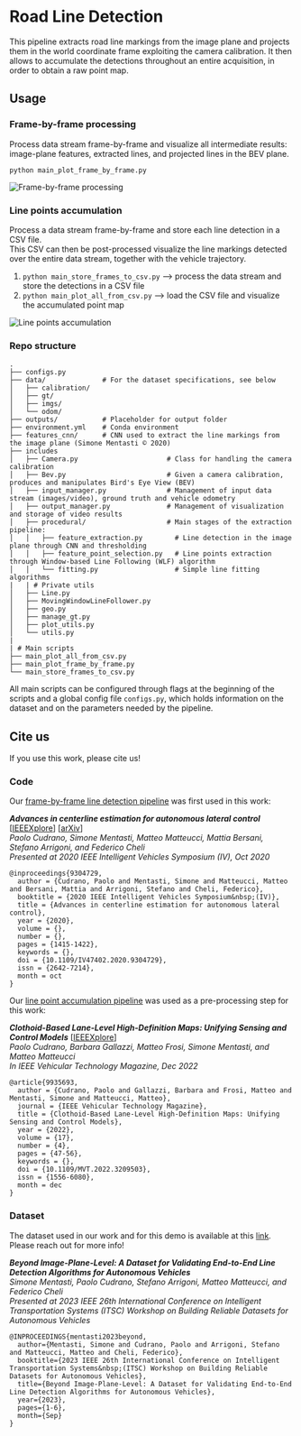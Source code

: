   # Road Line Detection

This pipeline extracts road line markings from the image plane and projects them in the world coordinate frame exploiting the camera calibration.
It then allows to accumulate the detections throughout an entire acquisition, in order to obtain a raw point map.

## Usage


### Frame-by-frame processing

Process data stream frame-by-frame and visualize all intermediate results: image-plane features, extracted lines, and projected lines in the BEV plane.

`python main_plot_frame_by_frame.py`

![Frame-by-frame processing](https://github.com/PCudrano/road_line_detection/assets/20643285/6b81c537-e6aa-48ce-baea-99451eb478c8)


### Line points accumulation

Process a data stream frame-by-frame and store each line detection in a CSV file. <br>
This CSV can then be post-processed visualize the line markings detected over the entire data stream, together with the vehicle trajectory.

1. `python main_store_frames_to_csv.py` --> process the data stream and store the detections in a CSV file <br>
2. `python main_plot_all_from_csv.py` --> load the CSV file and visualize the accumulated point map

![Line points accumulation](https://github.com/PCudrano/road_line_detection/assets/20643285/9db4ba88-9782-4df6-bc70-52f15eca4c61)

### Repo structure

```
.
├── configs.py
├── data/              # For the dataset specifications, see below
│   ├── calibration/
│   ├── gt/
│   ├── imgs/
│   └── odom/
├── outputs/           # Placeholder for output folder
├── environment.yml    # Conda environment
├── features_cnn/      # CNN used to extract the line markings from the image plane (Simone Mentasti © 2020)
├── includes
│   ├── Camera.py                      # Class for handling the camera calibration
│   ├── Bev.py                         # Given a camera calibration, produces and manipulates Bird's Eye View (BEV)
│   ├── input_manager.py               # Management of input data stream (images/video), ground truth and vehicle odometry
│   ├── output_manager.py              # Management of visualization and storage of video results
│   ├── procedural/                    # Main stages of the extraction pipeline:
│   │   ├── feature_extraction.py        # Line detection in the image plane through CNN and thresholding
│   │   ├── feature_point_selection.py   # Line points extraction through Window-based Line Following (WLF) algorithm
│   │   └── fitting.py                   # Simple line fitting algorithms
|   | # Private utils
│   ├── Line.py
│   ├── MovingWindowLineFollower.py
│   ├── geo.py
│   ├── manage_gt.py
│   ├── plot_utils.py
│   └── utils.py
|
| # Main scripts
├── main_plot_all_from_csv.py
├── main_plot_frame_by_frame.py
└── main_store_frames_to_csv.py

```

All main scripts can be configured through flags at the beginning of the scripts and a global config file `configs.py`, which holds information on the dataset and on the parameters needed by the pipeline.

## Cite us

If you use this work, please cite us!

### Code

Our [frame-by-frame line detection pipeline](#frame-by-frame-processing) was first used in this work:

***Advances in centerline estimation for autonomous lateral control*** [[IEEEXplore](https://ieeexplore.ieee.org/abstract/document/9304729/)] [[arXiv](https://arxiv.org/abs/2002.12685)]<br>
_Paolo Cudrano, Simone Mentasti, Matteo Matteucci, Mattia Bersani, Stefano Arrigoni, and Federico Cheli_<br>
_Presented at 2020 IEEE Intelligent Vehicles Symposium (IV), Oct 2020_

```
@inproceedings{9304729,
  author = {Cudrano, Paolo and Mentasti, Simone and Matteucci, Matteo and Bersani, Mattia and Arrigoni, Stefano and Cheli, Federico},
  booktitle = {2020 IEEE Intelligent Vehicles Symposium&nbsp;(IV)},
  title = {Advances in centerline estimation for autonomous lateral control},
  year = {2020},
  volume = {},
  number = {},
  pages = {1415-1422},
  keywords = {},
  doi = {10.1109/IV47402.2020.9304729},
  issn = {2642-7214},
  month = oct
}
```

Our [line point accumulation pipeline](#line-points-accumulation) was used as a pre-processing step for this work:

***Clothoid-Based Lane-Level High-Definition Maps: Unifying Sensing and Control Models*** [[IEEEXplore](https://ieeexplore.ieee.org/abstract/document/9935693)]<br>
_Paolo Cudrano, Barbara Gallazzi, Matteo Frosi, Simone Mentasti, and Matteo Matteucci_<br>
_In IEEE Vehicular Technology Magazine, Dec 2022_

```
@article{9935693,
  author = {Cudrano, Paolo and Gallazzi, Barbara and Frosi, Matteo and Mentasti, Simone and Matteucci, Matteo},
  journal = {IEEE Vehicular Technology Magazine},
  title = {Clothoid-Based Lane-Level High-Definition Maps: Unifying Sensing and Control Models},
  year = {2022},
  volume = {17},
  number = {4},
  pages = {47-56},
  keywords = {},
  doi = {10.1109/MVT.2022.3209503},
  issn = {1556-6080},
  month = dec
}
```

### Dataset

The dataset used in our work and for this demo is available at this [link](http://polimi365-my.sharepoint.com/:f:/g/personal/10104160_polimi_it/Em5LCwFs8L5OlCcY7Udx9vMBjMn08c66b8uj-JnSjygoCA?e=vVx7Gf). <br>
Please reach out for more info!

***Beyond Image-Plane-Level: A Dataset for Validating End-to-End Line Detection Algorithms for Autonomous Vehicles***<br>
_Simone Mentasti,  Paolo Cudrano, Stefano Arrigoni, Matteo Matteucci, and Federico Cheli_<br>
_Presented at 2023 IEEE 26th International Conference on Intelligent Transportation Systems (ITSC) Workshop on Building Reliable Datasets for Autonomous Vehicles_


```
@INPROCEEDINGS{mentasti2023beyond,
  author={Mentasti, Simone and Cudrano, Paolo and Arrigoni, Stefano and Matteucci, Matteo and Cheli, Federico},
  booktitle={2023 IEEE 26th International Conference on Intelligent Transportation Systems&nbsp;(ITSC) Workshop on Building Reliable Datasets for Autonomous Vehicles}, 
  title={Beyond Image-Plane-Level: A Dataset for Validating End-to-End Line Detection Algorithms for Autonomous Vehicles}, 
  year={2023},
  pages={1-6},
  month={Sep}
}
```
